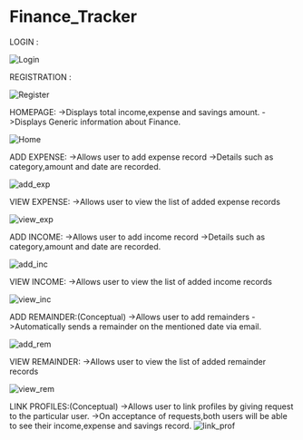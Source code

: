 # Finance_Tracker

LOGIN :

![Login](https://github.com/AdhiyamanGE/Finance_Tracker/assets/54020582/cb56d302-54eb-4643-ab24-66cccb466091)

REGISTRATION :

![Register](https://github.com/AdhiyamanGE/Finance_Tracker/assets/54020582/dbf05427-547f-40c6-a2a4-b4c39ca3cb24)

HOMEPAGE:
->Displays total income,expense and savings amount.
->Displays Generic information about Finance.

![Home](https://github.com/AdhiyamanGE/Finance_Tracker/assets/54020582/1a6907a4-b2d4-4a3b-8ffa-c12e4093b4f3)

ADD EXPENSE:
->Allows user to add expense record
->Details such as category,amount and date are recorded.

![add_exp](https://github.com/AdhiyamanGE/Finance_Tracker/assets/54020582/551efa13-7adc-49f3-a8c0-65b27019a1ce)

VIEW EXPENSE:
->Allows user to view the list of added expense records

![view_exp](https://github.com/AdhiyamanGE/Finance_Tracker/assets/54020582/b23ce5b9-880b-4f6e-8276-09a9638ecdc8)

ADD INCOME:
->Allows user to add income record
->Details such as category,amount and date are recorded.

![add_inc](https://github.com/AdhiyamanGE/Finance_Tracker/assets/54020582/8db79c3e-0689-43dc-9672-85367f2ec4cd)

VIEW INCOME:
->Allows user to view the list of added income records

![view_inc](https://github.com/AdhiyamanGE/Finance_Tracker/assets/54020582/26a73207-bd72-44fe-b416-d31c7fcf065d)

ADD REMAINDER:(Conceptual)
->Allows user to add remainders
->Automatically sends a remainder on the mentioned date via email.

![add_rem](https://github.com/AdhiyamanGE/Finance_Tracker/assets/54020582/0ec9c480-4c08-4c87-bc6d-a2962e93c7ea)

VIEW REMAINDER:
->Allows user to view the list of added remainder records

![view_rem](https://github.com/AdhiyamanGE/Finance_Tracker/assets/54020582/c1eb202a-19de-479f-a4d0-ea73a30909ef)

LINK PROFILES:(Conceptual)
->Allows user to link profiles by giving request to the particular user.
->On acceptance of requests,both users will be able to see their income,expense and savings record.
![link_prof](https://github.com/AdhiyamanGE/Finance_Tracker/assets/54020582/068befc7-b06e-43b7-85a0-51079713e7a2)


